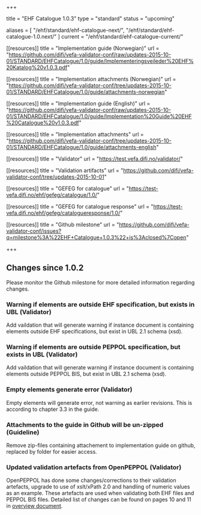 +++

title = "EHF Catalogue 1.0.3"
type = "standard"
status = "upcoming"

aliases = [ "/ehf/standard/ehf-catalogue-next/", "/ehf/standard/ehf-catalogue-1.0.next/" ]
current = "/ehf/standard/ehf-catalogue-current/"

[[resources]]
title = "Implementation guide (Norwegian)"
url = "https://github.com/difi/vefa-validator-conf/raw/updates-2015-10-01/STANDARD/EHFCatalogue/1.0/guide/Implementeringsveileder%20EHF%20Katalog%20v1.0.3.pdf"

[[resources]]
title = "Implementation attachments (Norwegian)"
url = "https://github.com/difi/vefa-validator-conf/tree/updates-2015-10-01/STANDARD/EHFCatalogue/1.0/guide/attachments-norwegian"

[[resources]]
title = "Implementation guide (English)"
url = "https://github.com/difi/vefa-validator-conf/raw/updates-2015-10-01/STANDARD/EHFCatalogue/1.0/guide/Implementation%20Guide%20EHF%20Catalogue%20v1.0.3.pdf"

[[resources]]
title = "Implementation attachments"
url = "https://github.com/difi/vefa-validator-conf/tree/updates-2015-10-01/STANDARD/EHFCatalogue/1.0/guide/attachments-english"

[[resources]]
title = "Validator"
url = "https://test.vefa.difi.no/validator/"

[[resources]]
title = "Validation artifacts"
url = "https://github.com/difi/vefa-validator-conf/tree/updates-2015-10-01"

[[resources]]
title = "GEFEG for catalogue"
url = "https://test-vefa.difi.no/ehf/gefeg/catalogue/1.0/"

[[resources]]
title = "GEFEG for catalogue response"
url = "https://test-vefa.difi.no/ehf/gefeg/catalogueresponse/1.0/"

[[resources]]
title = "Github milestone"
url = "https://github.com/difi/vefa-validator-conf/issues?q=milestone%3A%22EHF+Catalogue+1.0.3%22+is%3Aclosed%7Copen"

+++

## Changes since 1.0.2

Please monitor the Github milestone for more detailed information regarding changes.

### Warning if elements are outside EHF specification, but exists in UBL (Validator)

Add vaildation that will generate warning if instance document is containing elements outside EHF specifications, but exist in UBL 2.1 schema (xsd).

### Warning if elements are outside PEPPOL specification, but exists in UBL (Validator)

Add vaildation that will generate warning if instance document is containing elements outside PEPPOL BIS, but exist in UBL 2.1 schema (xsd).

### Empty elements generate error (Validator)

Empty elements will generate error, not warning as earlier revisions. This is according to chapter 3.3 in the guide.

### Attachments to the guide in Github will be un-zipped (Guideline)

Remove zip-files containing attachement to implementation guide on github, replaced by folder for easier access.

### Updated validation artefacts from OpenPEPPOL (Validator)

OpenPEPPOL has done some changes/corrections to their validation artefacts, upgrade to use of xslt/xPath 2.0 and handling of numeric values as an example. These artefacts are used when validating both EHF files and PEPPOL BIS files. 
Detailed list of changes can be found on pages 10 and 11 in [overview document](/docs/ehf/20150820_updates_2015-10-01.pdf).
